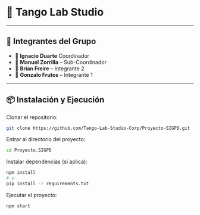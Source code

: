 # 📌 Tango Lab Studio  

---

## 👥 Integrantes del Grupo

- 👤 **Ignacio Duarte** Coordinador
- 👤 **Manuel Zorrilla** – Sub-Coordinador
- 👤 **Brian Freire** – Integrante 2
- 👤 **Gonzalo Frutos** – Integrante 1

---

## 📦 Instalación y Ejecución

Clonar el repositorio:  
```bash
git clone https://github.com/Tango-Lab-Studio-Corp/Proyecto-SIGPD.git
```
Entrar al directorio del proyecto:
```bash
cd Proyecto.SIGPD
```
Instalar dependencias (si aplica):
```bash
npm install
# o
pip install -r requirements.txt
```

Ejecutar el proyecto:
```bash
npm start
```
 
